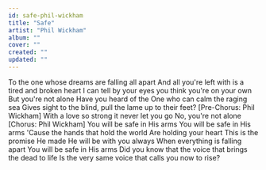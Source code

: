 ```yaml
---
id: safe-phil-wickham
title: "Safe"
artist: "Phil Wickham"
album: ""
cover: ""
created: ""
updated: ""
---
```


To the one whose dreams are falling all apart
And all you're left with is a tired and broken heart
I can tell by your eyes you think you're on your own
But you're not alone
Have you heard of the One who can calm the raging sea
Gives sight to the blind, pull the lame up to their feet?
[Pre-Chorus: Phil Wickham]
With a love so strong it never let you go
No, you're not alone
[Chorus: Phil Wickham]
You will be safe in His arms
You will be safe in His arms
'Cause the hands that hold the world
Are holding your heart
This is the promise He made
He will be with you always
When everything is falling apart
You will be safe in His arms
Did you know that the voice that brings the dead to life
Is the very same voice that calls you now to rise?